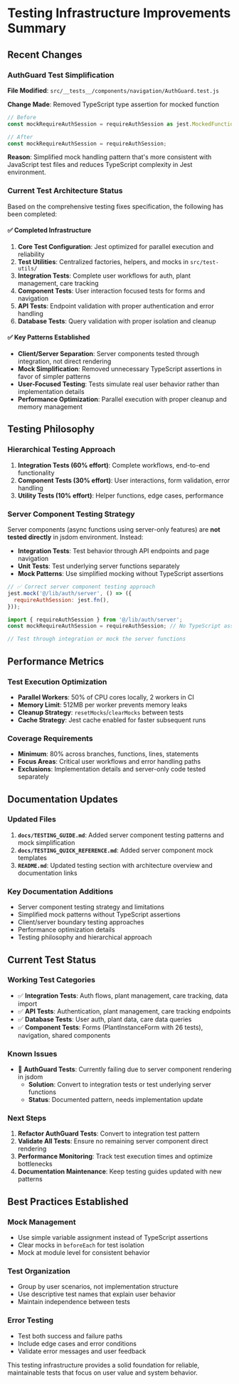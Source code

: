 # Testing Infrastructure Improvements Summary

## Recent Changes

### AuthGuard Test Simplification

**File Modified**: `src/__tests__/components/navigation/AuthGuard.test.js`

**Change Made**: Removed TypeScript type assertion for mocked function
```javascript
// Before
const mockRequireAuthSession = requireAuthSession as jest.MockedFunction<typeof requireAuthSession>;

// After  
const mockRequireAuthSession = requireAuthSession;
```

**Reason**: Simplified mock handling pattern that's more consistent with JavaScript test files and reduces TypeScript complexity in Jest environment.

### Current Test Architecture Status

Based on the comprehensive testing fixes specification, the following has been completed:

#### ✅ Completed Infrastructure
1. **Core Test Configuration**: Jest optimized for parallel execution and reliability
2. **Test Utilities**: Centralized factories, helpers, and mocks in `src/test-utils/`
3. **Integration Tests**: Complete user workflows for auth, plant management, care tracking
4. **Component Tests**: User interaction focused tests for forms and navigation
5. **API Tests**: Endpoint validation with proper authentication and error handling
6. **Database Tests**: Query validation with proper isolation and cleanup

#### ✅ Key Patterns Established
- **Client/Server Separation**: Server components tested through integration, not direct rendering
- **Mock Simplification**: Removed unnecessary TypeScript assertions in favor of simpler patterns
- **User-Focused Testing**: Tests simulate real user behavior rather than implementation details
- **Performance Optimization**: Parallel execution with proper cleanup and memory management

## Testing Philosophy

### Hierarchical Testing Approach
1. **Integration Tests (60% effort)**: Complete workflows, end-to-end functionality
2. **Component Tests (30% effort)**: User interactions, form validation, error handling  
3. **Utility Tests (10% effort)**: Helper functions, edge cases, performance

### Server Component Testing Strategy

Server components (async functions using server-only features) are **not tested directly** in jsdom environment. Instead:

- **Integration Tests**: Test behavior through API endpoints and page navigation
- **Unit Tests**: Test underlying server functions separately
- **Mock Patterns**: Use simplified mocking without TypeScript assertions

```javascript
// ✅ Correct server component testing approach
jest.mock('@/lib/auth/server', () => ({
  requireAuthSession: jest.fn(),
}));

import { requireAuthSession } from '@/lib/auth/server';
const mockRequireAuthSession = requireAuthSession; // No TypeScript assertion needed

// Test through integration or mock the server functions
```

## Performance Metrics

### Test Execution Optimization
- **Parallel Workers**: 50% of CPU cores locally, 2 workers in CI
- **Memory Limit**: 512MB per worker prevents memory leaks
- **Cleanup Strategy**: `resetMocks`/`clearMocks` between tests
- **Cache Strategy**: Jest cache enabled for faster subsequent runs

### Coverage Requirements
- **Minimum**: 80% across branches, functions, lines, statements
- **Focus Areas**: Critical user workflows and error handling paths
- **Exclusions**: Implementation details and server-only code tested separately

## Documentation Updates

### Updated Files
1. **`docs/TESTING_GUIDE.md`**: Added server component testing patterns and mock simplification
2. **`docs/TESTING_QUICK_REFERENCE.md`**: Added server component mock templates
3. **`README.md`**: Updated testing section with architecture overview and documentation links

### Key Documentation Additions
- Server component testing strategy and limitations
- Simplified mock patterns without TypeScript assertions
- Client/server boundary testing approaches
- Performance optimization details
- Testing philosophy and hierarchical approach

## Current Test Status

### Working Test Categories
- ✅ **Integration Tests**: Auth flows, plant management, care tracking, data import
- ✅ **API Tests**: Authentication, plant management, care tracking endpoints
- ✅ **Database Tests**: User auth, plant data, care data queries
- ✅ **Component Tests**: Forms (PlantInstanceForm with 26 tests), navigation, shared components

### Known Issues
- 🔄 **AuthGuard Tests**: Currently failing due to server component rendering in jsdom
  - **Solution**: Convert to integration tests or test underlying server functions
  - **Status**: Documented pattern, needs implementation update

### Next Steps
1. **Refactor AuthGuard Tests**: Convert to integration test pattern
2. **Validate All Tests**: Ensure no remaining server component direct rendering
3. **Performance Monitoring**: Track test execution times and optimize bottlenecks
4. **Documentation Maintenance**: Keep testing guides updated with new patterns

## Best Practices Established

### Mock Management
- Use simple variable assignment instead of TypeScript assertions
- Clear mocks in `beforeEach` for test isolation
- Mock at module level for consistent behavior

### Test Organization
- Group by user scenarios, not implementation structure
- Use descriptive test names that explain user behavior
- Maintain independence between tests

### Error Testing
- Test both success and failure paths
- Include edge cases and error conditions
- Validate error messages and user feedback

This testing infrastructure provides a solid foundation for reliable, maintainable tests that focus on user value and system behavior.